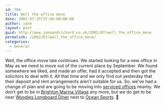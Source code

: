 ```yaml
---
id: 766
title: Well the office move
date: 2002-07-25T15:49:00+00:00
author: jane
layout: post
guid: http://www.janeandrichard.co.uk/2002/07/well_the_office_move
permalink: /2002/07/well_the_office_move/
categories:
  - General
---
```

Well, the office move tale continues. We started looking for a new office in May as we need to move out of the current place by September. We found somewhere we liked, and made an offer, had it accepted and then got the solicitors to deal with it. All that time and we only find out yesterday that their deposit and rent arrangements aren&#8217;t suitable for us. So, we&#8217;ve had a change of plan and are going to be moving into [serviced offices](http://www.maritimehouse.com/) nearby. We don&#8217;t get to be in [Brighton Marina Village](http://www.brighton-marina.co.uk/) any more, but we do get to be near [Woodies Longboard Diner](http://www.woodiesdiner.com/) next to [Ocean Sports](http://www.boardriders.co.uk). 🙂